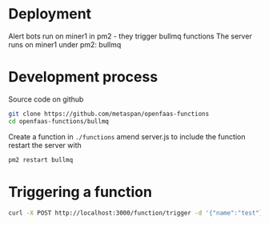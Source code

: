 
# Deployment

Alert bots run on miner1 in pm2 - they trigger bullmq functions
The server runs on miner1 under pm2: bullmq

# Development process

Source code on github
```bash
git clone https://github.com/metaspan/openfaas-functions
cd openfaas-functions/bullmq
```

Create a function in `./functions`
amend server.js to include the function
restart the server with 

```bash
pm2 restart bullmq
```

# Triggering a function

```bash
curl -X POST http://localhost:3000/function/trigger -d '{"name":"test"}'
```
